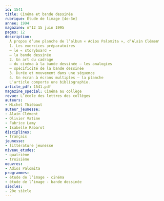 ```yaml
---
id: 1541
title: Cinéma et bande dessinée 
rubrique: Étude de limage [4e-3e]
annee: 1994
magazine: n°12 15 juin 1995
pages: 12
description: 
  À propos d’une planche de l’album « Adios Palomita », d’Alain Clément, Olivier Vatine, Fabrice Lamy et Isabelle Rabarot…
  1. Les exercices préparatoires
  – le « storyboard »
  – la bande dessinée
  2. Un art du cadrage
  – du cinéma à la bande dessinée – les analogies
  – spécificité de la bande dessinée
  3. Durée et mouvement dans une séquence
  4. Un écran à écrans multiples – la planche
  L’article comporte une bibliographie.
article_pdf: 1541.pdf
magazine_special: Cinéma au collège
revue: L’école des lettres des collèges
auteurs:
- Michel Thiébaut
auteur_jeunesse:
- Alain Clément
- Olivier Vatine
- Fabrice Lamy
- Isabelle Rabarot
disciplines:
- français
jeunesse:
- littérature jeunesse
niveau_etudes:
- quatrième
- troisième
oeuvres:
- Adios Palomita
programmes:
- étude de l’image - cinéma
- étude de l’image - bande dessinée
siecles:
- 20e siècle
---
```

